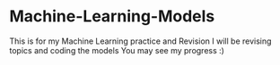 # Machine-Learning-Models

This is for my Machine Learning practice and Revision
I will be revising topics and coding the models
You may see my progress :)
